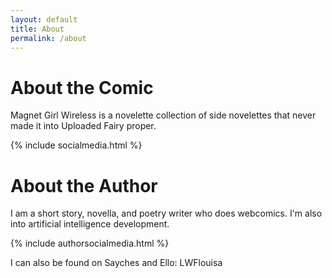 ```yaml
---
layout: default
title: About
permalink: /about
---
```

# About the Comic

Magnet Girl Wireless is a novelette collection of side novelettes that never made it into Uploaded Fairy proper.

{% include socialmedia.html %}

# About the Author

I am a short story, novella, and poetry writer who does webcomics. I'm also into artificial intelligence development.

{% include authorsocialmedia.html %}

I can also be found on Sayches and Ello: LWFlouisa
